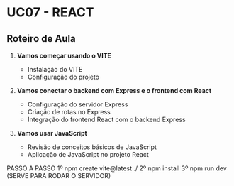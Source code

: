 # UC07 - REACT

## Roteiro de Aula

1. **Vamos começar usando o VITE**
    - Instalação do VITE
    - Configuração do projeto

2. **Vamos conectar o backend com Express e o frontend com React**
    - Configuração do servidor Express
    - Criação de rotas no Express
    - Integração do frontend React com o backend Express

3. **Vamos usar JavaScript**
    - Revisão de conceitos básicos de JavaScript
    - Aplicação de JavaScript no projeto React

PASSO A PASSO
1º npm create vite@latest ./
2º npm install
3º npm run dev (SERVE PARA RODAR O SERVIDOR)

